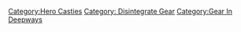 [Category:Hero Casties](Category:Hero_Casties "wikilink") [Category:
Disintegrate Gear](Category:_Disintegrate_Gear "wikilink")
[Category:Gear In Deepways](Category:Gear_In_Deepways "wikilink")
